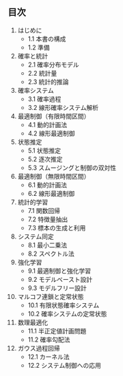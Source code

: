 ## 目次

1. はじめに
    - 1.1 本書の構成
    - 1.2 準備
2. 確率と統計
    - 2.1 確率分布モデル
    - 2.2 統計量
    - 2.3 統計的推論
3. 確率システム
    - 3.1 確率過程
    - 3.2 線形確率システム解析
4. 最適制御（有限時間区間）
    - 4.1 動的計画法
    - 4.2 線形最適制御
5. 状態推定
    - 5.1 状態推定
    - 5.2 逐次推定
    - 5.3 スムージングと制御の双対性
6. 最適制御（無限時間区間）
    - 6.1 動的計画法
    - 6.2 線形最適制御
7. 統計的学習
    - 7.1 関数回帰
    - 7.2 特徴量抽出
    - 7.3 標本の生成と利用
8. システム同定
    - 8.1 最小二乗法
    - 8.2 スペクトル法
9. 強化学習
    - 9.1 最適制御と強化学習
    - 9.2 モデルベースト設計
    - 9.3 モデルフリー設計
10. マルコフ連鎖と定常状態
    - 10.1 有限状態確率システム
    - 10.2 確率システムの定常状態
11. 数理最適化
    - 11.1 半正定値計画問題
    - 11.2 確率勾配法
12. ガウス過程回帰
    - 12.1 カーネル法
    - 12.2 システム制御への応用
